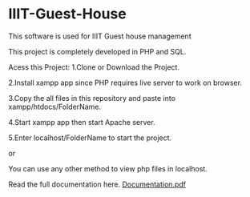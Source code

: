 # IIIT-Guest-House
This software is used for IIIT Guest house management

This project is completely developed in PHP and SQL.

Acess this Project:
1.Clone or Download the Project.

2.Install xampp app since PHP requires live server to work on browser.

3.Copy the all files in this repository and paste into xampp/htdocs/FolderName.

4.Start xampp app then start Apache server.

5.Enter localhost/FolderName to start the project.

or

You can use any other method to view php files in localhost.

Read the full documentation here.
[Documentation.pdf](https://github.com/ISHAN-2001/IIIT-Guest-House/files/6142656/Documentation.pdf)

